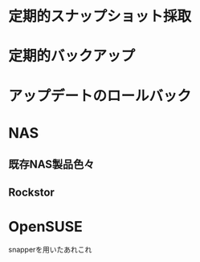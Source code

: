 # 定期的スナップショット採取

# 定期的バックアップ

# アップデートのロールバック

# NAS

## 既存NAS製品色々

## Rockstor

# OpenSUSE

snapperを用いたあれこれ
